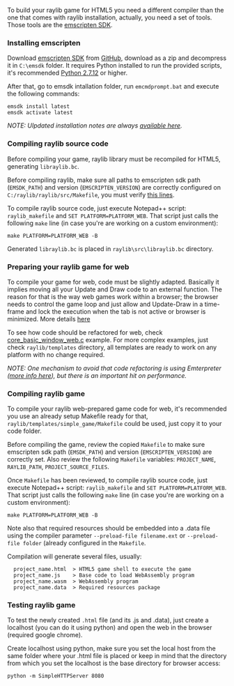To build your raylib game for HTML5 you need a different compiler than the one that comes with raylib installation, actually, you need a set of tools. Those tools are the [emscripten SDK](http://kripken.github.io/emscripten-site/).

### Installing emscripten

Download [emscripten SDK](http://kripken.github.io/emscripten-site/docs/getting_started/downloads.html) from [GitHub](https://github.com/emscripten-core/emsdk), download as a zip and decompress it in `C:\emsdk` folder. It requires Python installed to run the provided scripts, it's recommended [Python 2.7.12](https://www.python.org/downloads/release/python-2716/) or higher.

After that, go to emsdk intallation folder, run `emcmdprompt.bat` and execute the following commands:

    emsdk install latest
    emsdk activate latest

_NOTE: UIpdated installation notes are always [available here](https://emscripten.org/docs/getting_started/downloads.html)._

### Compiling raylib source code

Before compiling your game, raylib library must be recompiled for HTML5, generating `libraylib.bc`.

Before compiling raylib, make sure all paths to emscripten sdk path (`EMSDK_PATH`) and version (`EMSCRIPTEN_VERSION`) are correctly configured on `C:/raylib/raylib/src/Makefile`, you must verify [this lines](https://github.com/raysan5/raylib/blob/master/src/Makefile#L149).

To compile raylib source code, just execute Notepad++ script: `raylib_makefile` and `SET PLATFORM=PLATFORM_WEB`. That script just calls the following `make` line (in case you're are working on a custom environment):

    make PLATFORM=PLATFORM_WEB -B

Generated `libraylib.bc` is placed in `raylib\src\libraylib.bc` directory.

### Preparing your raylib game for web

To compile your game for web, code must be slightly adapted. Basically it implies moving all your Update and Draw code to an external function. The reason for that is the way web games work within a browser; the browser needs to control the game loop and just allow and Update-Draw in a time-frame and lock the execution when the tab is not active or browser is minimized. More details [here](https://kripken.github.io/emscripten-site/docs/porting/emscripten-runtime-environment.html#browser-main-loop)

To see how code should be refactored for web, check [core_basic_window_web.c](https://github.com/raysan5/raylib/blob/master/examples/core/core_basic_window_web.c) example. For more complex examples, just check `raylib/templates` directory, all templates are ready to work on any platform with no change required.

*NOTE: One mechanism to avoid that code refactoring is using Emterpreter ([more info here](https://kripken.github.io/emscripten-site/docs/porting/emterpreter.html#emterpreter-async-run-synchronous-code)), but there is an important hit on performance.*

### Compiling raylib game

To compile your raylib web-prepared game code for web, it's recommended you use an already setup Makefile ready for that, `raylib/templates/simple_game/Makefile` could be used, just copy it to your code folder.

Before compiling the game, review the copied `Makefile` to make sure emscripten sdk path (`EMSDK_PATH`) and version (`EMSCRIPTEN_VERSION`) are correctly set. Also review the following `Makefile` variables: `PROJECT_NAME`, `RAYLIB_PATH`, `PROJECT_SOURCE_FILES`.

Once `Makefile` has been reviewed, to compile raylib source code, just execute Notepad++ script: `raylib_makefile` and `SET PLATFORM=PLATFORM_WEB`. That script just calls the following `make` line (in case you're are working on a custom environment):

    make PLATFORM=PLATFORM_WEB -B

Note also that required resources should be embedded into a .data file using the compiler parameter `--preload-file filename.ext` or `--preload-file folder` (already configured in the `Makefile`.

Compilation will generate several files, usually:
```
  project_name.html  > HTML5 game shell to execute the game
  project_name.js    > Base code to load WebAssembly program
  project_name.wasm  > WebAssembly program
  project_name.data  > Required resources package
```
### Testing raylib game

To test the newly created `.html` file (and its .js and .data), just create a localhost (you can do it using python) and open the web in the browser (required google chrome).

Create localhost using python, make sure you set the local host from the same folder where your .html file is placed or keep in mind that the directory from which you set the localhost is the base directory for browser access:

    python -m SimpleHTTPServer 8080
